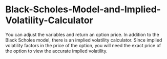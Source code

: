 # Black-Scholes-Model-and-Implied-Volatility-Calculator

You can adjust the variables and return an option price. In addition to the Black Scholes model, there is an implied volatility calculator. Since implied volatility factors in the price of the option, you will need the exact price of the option to view the accurate implied volatility. 
